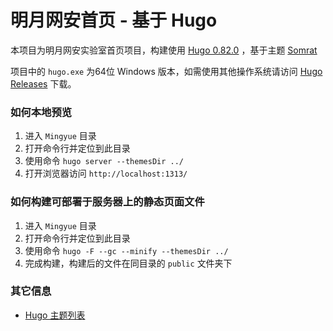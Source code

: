 # 明月网安首页 - 基于 Hugo
本项目为明月网安实验室首页项目，构建使用 [Hugo 0.82.0](https://github.com/gohugoio/hugo) ，基于主题 [Somrat](https://github.com/somratpro/somrat)

项目中的 `hugo.exe` 为64位 Windows 版本，如需使用其他操作系统请访问 [Hugo Releases](https://github.com/gohugoio/hugo/releases) 下载。

### 如何本地预览
1. 进入 `Mingyue` 目录
2. 打开命令行并定位到此目录
3. 使用命令 `hugo server --themesDir ../`
4. 打开浏览器访问 `http://localhost:1313/`

### 如何构建可部署于服务器上的静态页面文件
1. 进入 `Mingyue` 目录
2. 打开命令行并定位到此目录
3. 使用命令 `hugo -F --gc --minify --themesDir ../`
4. 完成构建，构建后的文件在同目录的 `public` 文件夹下

### 其它信息
- [Hugo 主题列表](https://themes.gohugo.io/)
